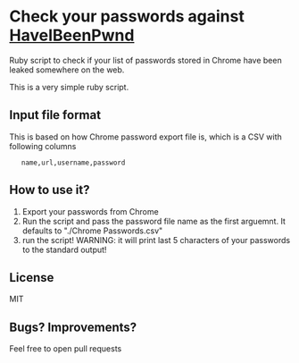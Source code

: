 # Check your passwords against [HaveIBeenPwnd](https://haveibeenpwned.com/)
Ruby script to check if your list of passwords stored in Chrome have been leaked somewhere on the web.

This is a very simple ruby script. 

## Input file format

This is based on how Chrome password export file is, which is a CSV with following columns

```
   name,url,username,password
```

## How to use it?
1. Export your passwords from Chrome
2. Run the script and pass the password file name as the first arguemnt. It defaults to "./Chrome Passwords.csv"
3. run the script! WARNING: it will print last 5 characters of your passwords to the standard output!

## License
MIT

## Bugs? Improvements?
Feel free to open pull requests



